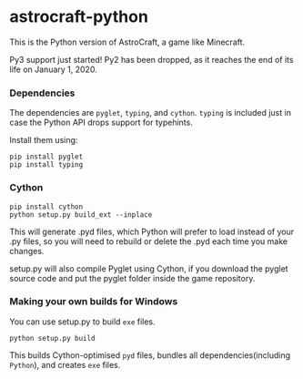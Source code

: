# astrocraft-python
This is the Python version of AstroCraft, a game like Minecraft.

Py3 support just started! Py2 has been dropped, as it reaches the end of its life on January 1, 2020.


### Dependencies

The dependencies are `pyglet`, `typing`, and `cython`. `typing` is included just in case the Python API drops support for typehints.

Install them using:
```
pip install pyglet
pip install typing
```

### Cython
```
pip install cython
python setup.py build_ext --inplace
```

This will generate .pyd files, which Python will prefer to load instead of your .py files, so you will need to rebuild or delete the .pyd each time you make changes.

setup.py will also compile Pyglet using Cython, if you download the pyglet source code and put the pyglet folder inside the game repository.

### Making your own builds for Windows

You can use setup.py to build `exe` files.

```
python setup.py build
```

This builds Cython-optimised `pyd` files, bundles all dependencies(including `Python`), and creates `exe` files.
